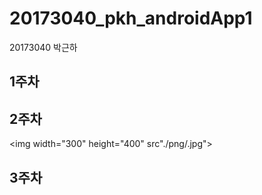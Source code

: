 # 20173040_pkh_androidApp1

20173040 박근하
## 1주차
## 2주차
<img width="300" height="400" src"./png/<dog>.jpg"></img>
## 3주차
